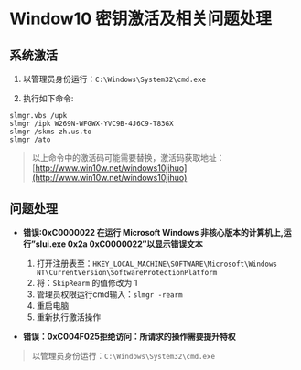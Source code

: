 # Window10 密钥激活及相关问题处理

## 系统激活
1. 以管理员身份运行：`C:\Windows\System32\cmd.exe`

2. 执行如下命令:
```
slmgr.vbs /upk
slmgr /ipk W269N-WFGWX-YVC9B-4J6C9-T83GX 
slmgr /skms zh.us.to
slmgr /ato
```
> 以上命令中的激活码可能需要替换，激活码获取地址：[http://www.win10w.net/windows10jihuo](http://www.win10w.net/windows10jihuo)



## 问题处理
- __错误:0xC0000022 在运行 Microsoft Windows 非核心版本的计算机上,运行”slui.exe 0x2a 0xC0000022″以显示错误文本__
    1. 打开注册表至：`HKEY_LOCAL_MACHINE\SOFTWARE\Microsoft\Windows NT\CurrentVersion\SoftwareProtectionPlatform`
    2. 将：`SkipRearm` 的值修改为 1
    3. 管理员权限运行cmd输入：`slmgr -rearm`
    4. 重启电脑
    5. 重新执行激活操作

- __错误：0xC004F025拒绝访问：所请求的操作需要提升特权__
> 以管理员身份运行：`C:\Windows\System32\cmd.exe`